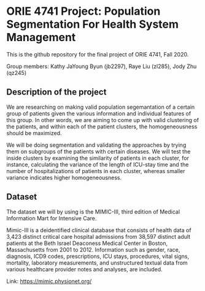 # ORIE 4741 Project: Population Segmentation For Health System Management
This is the github repository for the final project of ORIE 4741, Fall 2020.

Group members: Kathy JaYoung Byun (jb2297), Raye Liu (zl285), Jody Zhu (qz245)

## Description of the project 
We are researching on making valid population segemantation of a certain group of patients given the various information and individual features of this group. In other words, we are aiming to come up with valid clustering of the patients, and within each of the patient clusters, the homogeneousness should be maximized.

We will be doing segmentation and validating the approaches by trying them on subgroups of the patients with certain diseases. We will test the inside clusters by examining the similarity of patients in each cluster, for instance, calculating the variance of the length of ICU-stay time and the number of hospitalizations of patients in each cluster, whereas smaller variance indicates higher homogeneousness.

## Dataset
The dataset we will by using is the MIMIC-III, 
third edition of Medical Information Mart for Intensive Care. 

Mimic-III is a deidentified clinical database that consists of health data of 3,423 distinct critical care hospital admissions from 38,597 distinct adult patients at the Beth Israel Deaconess Medical Center in Boston, Massachusetts from 2001 to 2012. Information such as gender, race, diagnosis, ICD9 codes, prescriptions, ICU stays, procedures, vital signs, mortality, laboratory measurements, and unstructured textual data from various healthcare provider notes and analyses, are included.

Link: https://mimic.physionet.org/
